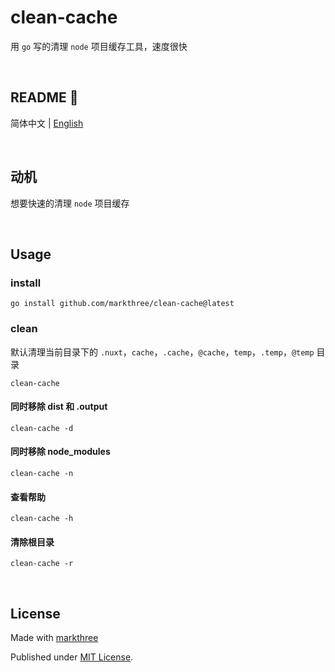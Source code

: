 # clean-cache

用 `go` 写的清理 `node` 项目缓存工具，速度很快

<br />

## README 🦉

简体中文 | [English](./README_EN.md)

<br />

## 动机

想要快速的清理 `node` 项目缓存

<br />

## Usage

### install

```shell
go install github.com/markthree/clean-cache@latest
```

### clean

默认清理当前目录下的
`.nuxt`，`cache`，`.cache`，`@cache`，`temp`，`.temp`，`@temp` 目录

```shell
clean-cache
```

#### 同时移除 dist 和 .output

```shell
clean-cache -d
```

#### 同时移除 node_modules

```shell
clean-cache -n
```

#### 查看帮助

```shell
clean-cache -h
```

#### 清除根目录

```shell
clean-cache -r
```

<br />

## License

Made with [markthree](https://github.com/markthee)

Published under [MIT License](./LICENSE).

